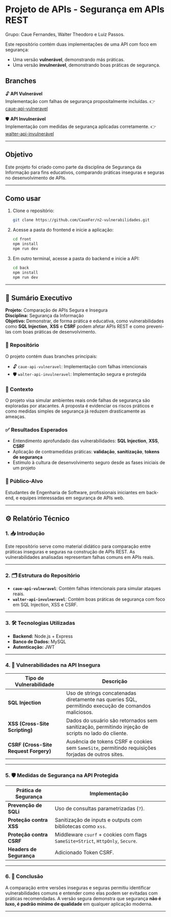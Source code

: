 # Projeto de APIs - Segurança em APIs REST

Grupo: Caue Fernandes, Walter Theodoro e Luiz Passos.

Este repositório contém duas implementações de uma API com foco em segurança:

- Uma versão **vulnerável**, demonstrando más práticas.
- Uma versão **invulnerável**, demonstrando boas práticas de segurança.

## Branches

🔓 **API Vulnerável**  
Implementação com falhas de segurança propositalmente incluídas.
👉   [caue-api-vulneravel](https://github.com/CaueFer/n2-vulnerabilidades/tree/caue-api-vulneravel)

🛡️ **API Invulnerável**  
Implementação com medidas de segurança aplicadas corretamente.
👉   [walter-api-invulnerável](https://github.com/CaueFer/n2-vulnerabilidades/tree/walter-api-invulnerável)

---

## Objetivo

Este projeto foi criado como parte da disciplina de Segurança da Informação para fins educativos, comparando práticas inseguras e seguras no desenvolvimento de APIs.

---

## Como usar

1. Clone o repositório:
   ```bash
   git clone https://github.com/CaueFer/n2-vulnerabilidades.git
   ```

2. Acesse a pasta do frontend e inicie a aplicação:
   ```bash
   cd front
   npm install
   npm run dev
   ```

3. Em outro terminal, acesse a pasta do backend e inicie a API:
   ```bash
   cd back
   npm install
   npm run dev
   ```

---


## 📘 Sumário Executivo

**Projeto:** Comparação de APIs Segura e Insegura  
**Disciplina:** Segurança da Informação  
**Objetivo:** Demonstrar, de forma prática e educativa, como vulnerabilidades como **SQL Injection**, **XSS** e **CSRF** podem afetar APIs REST e como preveni-las com boas práticas de desenvolvimento.

### 🔗 Repositório
O projeto contém duas branches principais:
- 🔓 `caue-api-vulneravel`: Implementação com falhas intencionais
- 🛡️ `walter-api-invulneravel`: Implementação segura e protegida

### 🎯 Contexto
O projeto visa simular ambientes reais onde falhas de segurança são exploradas por atacantes. A proposta é evidenciar os riscos práticos e como medidas simples de segurança já reduzem drasticamente as ameaças.

### ✅ Resultados Esperados
- Entendimento aprofundado das vulnerabilidades: **SQL Injection**, **XSS**, **CSRF**
- Aplicação de contramedidas práticas: **validação**, **sanitização**, **tokens de segurança**
- Estímulo à cultura de desenvolvimento seguro desde as fases iniciais de um projeto

### 👥 Público-Alvo
Estudantes de Engenharia de Software, profissionais iniciantes em back-end, e equipes interessadas em segurança de APIs web.

---

## ⚙️ Relatório Técnico

### 1. 📥 Introdução
Este repositório serve como material didático para comparação entre práticas inseguras e seguras na construção de APIs REST. As vulnerabilidades analisadas representam falhas comuns em APIs reais.

---

### 2. 🗂️ Estrutura do Repositório

- **`caue-api-vulneravel`**: Contém falhas intencionais para simular ataques reais.
- **`walter-api-invulneravel`**: Contém boas práticas de segurança com foco em SQL Injection, XSS e CSRF.

---

### 3. 🛠️ Tecnologias Utilizadas

- **Backend:** Node.js + Express  
- **Banco de Dados:** MySQL  
- **Autenticação:** JWT  

---

### 4. 🚨 Vulnerabilidades na API Insegura

| Tipo de Vulnerabilidade | Descrição |
|-------------------------|-----------|
| **SQL Injection** | Uso de strings concatenadas diretamente nas queries SQL, permitindo execução de comandos maliciosos. |
| **XSS (Cross-Site Scripting)** | Dados do usuário são retornados sem sanitização, permitindo injeção de scripts no lado do cliente. |
| **CSRF (Cross-Site Request Forgery)** | Ausência de tokens CSRF e cookies sem `SameSite`, permitindo requisições forjadas de outros sites. |

---

### 5. 🛡️ Medidas de Segurança na API Protegida

| Prática de Segurança | Implementação |
|----------------------|---------------|
| **Prevenção de SQLi** | Uso de consultas parametrizadas (`?`). |
| **Proteção contra XSS** | Sanitização de inputs e outputs com bibliotecas como `xss`. |
| **Proteção contra CSRF** | Middleware `csurf` + cookies com flags `SameSite=Strict`, `HttpOnly`, `Secure`. |
| **Headers de Segurança** | Adicionado Token CSRF. |

---

### 6. 🧠 Conclusão
A comparação entre versões inseguras e seguras permitiu identificar vulnerabilidades comuns e entender como elas podem ser evitadas com práticas recomendadas. A versão segura demonstra que segurança **não é luxo, é padrão mínimo de qualidade** em qualquer aplicação moderna.

---


